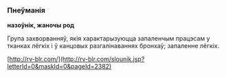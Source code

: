 ### Пнеўманія
**назоўнік, жаночы род**

Група захворванняў, якія характарызуюцца запаленчым працэсам у тканках лёгкіх і ў канцовых разгалінаваннях бронхаў; запаленне лёгкіх.

<a rel="author">[http://rv-blr.com/](http://rv-blr.com/slounik.jsp?letterId=0&maskId=0&pageId=2382)</a>
